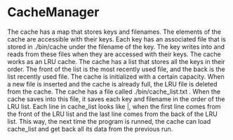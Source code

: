 # CacheManager
The cache has a map that stores keys and filenames. The elements of the cache are accessible with their keys. Each key has an
associated file that is stored in ./bin/cache under the filename of the key. The key writes into and reads from these files
when they are accessed with their keys.
The cache works as an LRU cache. The cache has a list that stores all the keys in their order. The front of the list
is the most recently used file, and the back is the list recently used file.
The cache is initialized with a certain capacity. When a new file is inserted and the cache is already full, the LRU file is
deleted from the cache.
The cache has a file called ./bin/cache_list.txt . When the cache saves into this file, it saves each key and filename in the
order of the LRU list. Each line in cache_list looks like <key>|<filename>, when the first line comes from the front of the
LRU list and the last line comes from the back of the LRU list. This way, the next time the program is runned, the cache can
load cache_list and get back all its data from the previous run.